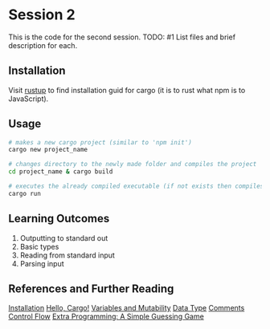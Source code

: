 # Session 2

This is the code for the second session.
TODO: #1 List files and brief description for each.

## Installation

Visit [rustup](https://rustup.rs#) to find installation guid for cargo (it is to rust what npm is to JavaScript).

## Usage

```bash
# makes a new cargo project (similar to 'npm init')
cargo new project_name

# changes directory to the newly made folder and compiles the project
cd project_name & cargo build

# executes the already compiled executable (if not exists then compiles it)
cargo run
```

## Learning Outcomes

1. Outputting to standard out
2. Basic types
3. Reading from standard input
4. Parsing input

## References and Further Reading

[Installation](https://doc.rust-lang.org/book/ch01-01-installation.html#installation "Installation")
[Hello, Cargo!](https://doc.rust-lang.org/book/ch01-03-hello-cargo.html "Hello, Cargo!")
[Variables and Mutability](https://doc.rust-lang.org/book/ch03-01-variables-and-mutability.html "Variables and Mutability")
[Data Type](https://doc.rust-lang.org/book/ch03-02-data-types.html "Data Types")
[Comments](https://doc.rust-lang.org/book/ch03-04-comments.html "Comments")
[Control Flow](https://doc.rust-lang.org/book/ch03-05-control-flow.html "Control Flow")
[Extra Programming: A Simple Guessing Game](https://doc.rust-lang.org/book/ch02-00-guessing-game-tutorial.html, "Programming a Guessing Game")
